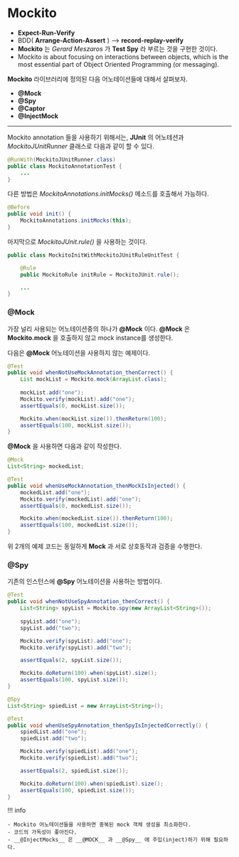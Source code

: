 # Mockito

- **Expect-Run-Verify**
- BDD( **Arrange-Action-Assert** ) --> **record-replay-verify**
- **Mockito** 는 *Gerard Meszaros* 가 **Test Spy** 라 부르는 것을 구현한 것이다.
- Mockito is about focusing on interactions between objects, which is the most essential part of Object Oriented Programming (or messaging).

**Mockito** 라이브러리에 정의된 다음 어노테이션들에 대해서 살펴보자.

- __@Mock__ 
- __@Spy__
- __@Captor__
- __@InjectMock__

--------------

Mockito annotation 들을 사용하기 위해서는, **JUnit** 의 어노테션과 *MockitoJUnitRunner* 클래스로 다음과 같이 할 수 있다.

``` java
@RunWith(MockitoJUnitRunner.class)
public class MockitoAnnotationTest {
    ...
}
```

다른 방법은 *MockitoAnnotations.initMocks()* 메소드를 호출해서 가능하다.

``` java
@Before
public void init() {
    MockitoAnnotations.initMocks(this);
}
```

마지막으로 *MockitoJUnit.rule()* 을 사용하는 것이다.

``` java
public class MockitoInitWithMockitoJUnitRuleUnitTest {

    @Rule
    public MockitoRule initRule = MockitoJUnit.rule();

    ...
}
```


### __@Mock__

가장 널리 사용되는 어노테이션중의 하나가 __@Mock__ 이다. __@Mock__ 은 **Mockito.mock** 을 호출하지 않고 mock instance를 생성한다.

다음은 __@Mock__ 어노테이션을 사용하지 않는 예제이다.

``` java
@Test
public void whenNotUseMockAnnotation_thenCorrect() {
    List mockList = Mockito.mock(ArrayList.class);
    
    mockList.add("one");
    Mockito.verify(mockList).add("one");
    assertEquals(0, mockList.size());

    Mockito.when(mockList.size()).thenReturn(100);
    assertEquals(100, mockList.size());
}
```

__@Mock__ 을 사용하면 다음과 같이 작성한다.

``` java
@Mock
List<String> mockedList;

@Test
public void whenUseMockAnnotation_thenMockIsInjected() {
    mockedList.add("one");
    Mockito.verify(mockedList).add("one");
    assertEquals(0, mockedList.size());

    Mockito.when(mockedList.size()).thenReturn(100);
    assertEquals(100, mockedList.size());
}
```

위 2개의 예제 코드는 동일하게 **Mock** 과 서로 상호동작과 검증을 수행한다.

### __@Spy__

기존의 인스턴스에 __@Spy__ 어노테이션을 사용하는 방법이다.


``` java
@Test
public void whenNotUseSpyAnnotation_thenCorrect() {
    List<String> spyList = Mockito.spy(new ArrayList<String>());
    
    spyList.add("one");
    spyList.add("two");

    Mockito.verify(spyList).add("one");
    Mockito.verify(spyList).add("two");

    assertEquals(2, spyList.size());

    Mockito.doReturn(100).when(spyList).size();
    assertEquals(100, spyList.size());
}
```
``` java
@Spy
List<String> spiedList = new ArrayList<String>();

@Test
public void whenUseSpyAnnotation_thenSpyIsInjectedCorrectly() {
    spiedList.add("one");
    spiedList.add("two");

    Mockito.verify(spiedList).add("one");
    Mockito.verify(spiedList).add("two");

    assertEquals(2, spiedList.size());

    Mockito.doReturn(100).when(spiedList).size();
    assertEquals(100, spiedList.size());
}
```


!!! info

    - Mockito 어노테이션들을 사용하면 중복된 mock 객체 생성을 최소화한다.
    - 코드의 가독성이 좋아진다.
    - __@InjectMocks__ 은 __@MOCK__ 과 __@Spy__ 에 주입(inject)하기 위해 필요하다.
